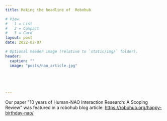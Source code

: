 ```yaml
---
title: Making the headline of  Robohub

# View.
#   1 = List
#   2 = Compact
#   3 = Card
layout: post
date: 2022-02-07

# Optional header image (relative to `static/img/` folder).
header:
  caption: ""
  image: "posts/nao_article.jpg"
  




---
```

Our paper "10 years of Human-NAO Interaction Research: A Scoping Review" was featured in a robohub blog article:
https://robohub.org/happy-birthday-nao/ 


